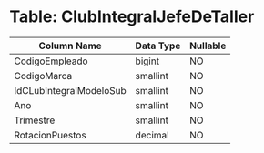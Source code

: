 # Table: ClubIntegralJefeDeTaller

| Column Name | Data Type | Nullable |
|-------------|-----------|----------|
| CodigoEmpleado | bigint | NO |
| CodigoMarca | smallint | NO |
| IdCLubIntegralModeloSub | smallint | NO |
| Ano | smallint | NO |
| Trimestre | smallint | NO |
| RotacionPuestos | decimal | NO |
